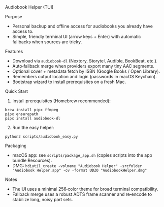 Audiobook Helper (TUI)

Purpose

- Personal backup and offline access for audiobooks you already have access to.
- Simple, friendly terminal UI (arrow keys + Enter) with automatic fallbacks when sources are tricky.

Features

- Download via `audiobook-dl` (Nextory, Storytel, Audible, BookBeat, etc.).
- Auto‑fallback merge when providers export many tiny AAC segments.
- Optional cover + metadata fetch by ISBN (Google Books / Open Library).
- Remembers output location and login (passwords in macOS Keychain).
- Bootstrap wizard to install prerequisites on a fresh Mac.

Quick Start

1) Install prerequisites (Homebrew recommended):

```
brew install pipx ffmpeg
pipx ensurepath
pipx install audiobook-dl
```

2) Run the easy helper:

```
python3 scripts/audiobook_easy.py
```

Packaging

- macOS app: see `scripts/package_app.sh` (copies scripts into the app bundle Resources).
- DMG: `hdiutil create -volname "Audiobook Helper" -srcfolder "Audiobook Helper.app" -ov -format UDZO "AudiobookHelper.dmg"`

Notes

- The UI uses a minimal 256‑color theme for broad terminal compatibility.
- Fallback merge uses a robust ADTS frame scanner and re‑encode to stabilize long, noisy part sets.

